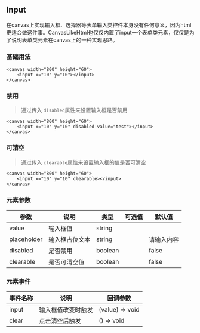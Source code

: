 ## Input

在canvas上实现输入框、选择器等表单输入类控件本身没有任何意义，因为html更适合做这件事。CanvasLikeHtml也仅仅内置了input一个表单类元素，仅仅是为了说明表单类元素在canvas上的一种实现思路。

### 基础用法

<ClientOnly>
<vp-input></vp-input>
</ClientOnly>

```canvas
<canvas width="800" height="60">
    <input x="10" y="10"></input>
</canvas>
```

### 禁用

> 通过传入 `disabled`属性来设置输入框是否禁用

<ClientOnly>
<vp-input-disabled></vp-input-disabled>
</ClientOnly>

```canvas
<canvas width="800" height="60">
    <input x="10" y="10" disabled value="test"></input>
</canvas>
```

### 可清空

> 通过传入 `clearable`属性来设置输入框的值是否可清空

<ClientOnly>
<vp-input-clearable></vp-input-clearable>
</ClientOnly>

```canvas
<canvas width="800" height="60">
    <input x="10" y="10" clearable></input>
</canvas>
```

### 元素参数

| 参数        | 说明           | 类型    | 可选值 | 默认值     |
| ----------- | -------------- | ------- | ------ | ---------- |
| value       | 输入框值       | string  |        |            |
| placeholder | 输入框占位文本 | string  |        | 请输入内容 |
| disabled    | 是否禁用       | boolean |        | false      |
| clearable   | 是否可清空值   | boolean |        | false      |

### 元素事件

| 事件名称 | 说明               | 回调参数        |
| -------- | ------------------ | --------------- |
| input    | 输入框值改变时触发 | (value) => void |
| clear    | 点击清空后触发     | () => void      |
